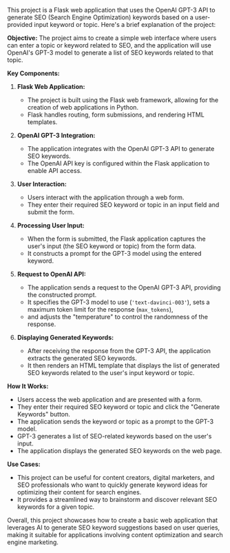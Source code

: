 This project is a Flask web application that uses the OpenAI GPT-3 API to generate SEO (Search Engine Optimization) keywords
based on a user-provided input keyword or topic. Here's a brief explanation of the project:

**Objective:**
The project aims to create a simple web interface where users can enter a topic or keyword related to SEO, and the application will 
use OpenAI's GPT-3 model to generate a list of SEO keywords related to that topic.

**Key Components:**

1. **Flask Web Application:**
   - The project is built using the Flask web framework, allowing for the creation of web applications in Python.
   - Flask handles routing, form submissions, and rendering HTML templates.

2. **OpenAI GPT-3 Integration:**
   - The application integrates with the OpenAI GPT-3 API to generate SEO keywords.
   - The OpenAI API key is configured within the Flask application to enable API access.

3. **User Interaction:**
   - Users interact with the application through a web form.
   - They enter their required SEO keyword or topic in an input field and submit the form.

4. **Processing User Input:**
   - When the form is submitted, the Flask application captures the user's input (the SEO keyword or topic) from the form data.
   - It constructs a prompt for the GPT-3 model using the entered keyword.

5. **Request to OpenAI API:**
   - The application sends a request to the OpenAI GPT-3 API, providing the constructed prompt.
   - It specifies the GPT-3 model to use (`'text-davinci-003'`), sets a maximum token limit for the response (`max_tokens`),
   - and adjusts the "temperature" to control the randomness of the response.

6. **Displaying Generated Keywords:**
   - After receiving the response from the GPT-3 API, the application extracts the generated SEO keywords.
   - It then renders an HTML template that displays the list of generated SEO keywords related to the user's input keyword or topic.

**How It Works:**
   - Users access the web application and are presented with a form.
   - They enter their required SEO keyword or topic and click the "Generate Keywords" button.
   - The application sends the keyword or topic as a prompt to the GPT-3 model.
   - GPT-3 generates a list of SEO-related keywords based on the user's input.
   - The application displays the generated SEO keywords on the web page.

**Use Cases:**
   - This project can be useful for content creators, digital marketers, and SEO professionals who want
     to quickly generate keyword ideas for optimizing their content for search engines.
   - It provides a streamlined way to brainstorm and discover relevant SEO keywords for a given topic.

Overall, this project showcases how to create a basic web application that leverages AI to generate SEO keyword suggestions based 
on user queries, making it suitable for applications involving content optimization and search engine marketing.
